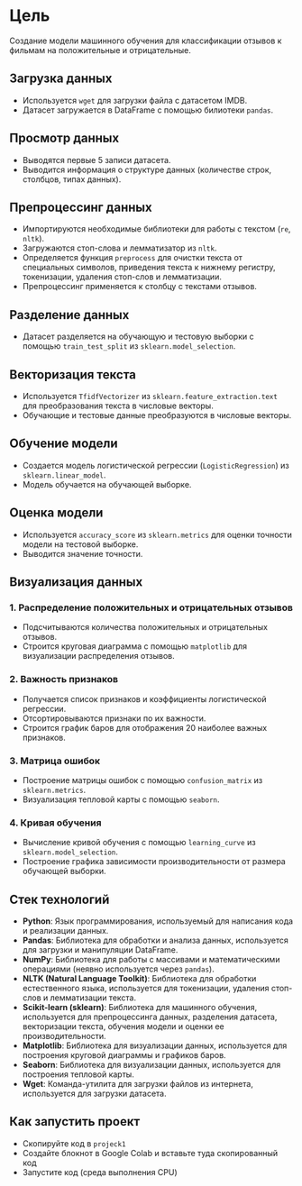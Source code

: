 # Цель

Создание модели машинного обучения для классификации отзывов к фильмам на положительные и отрицательные.

## Загрузка данных

- Используется `wget` для загрузки файла с датасетом IMDB.
- Датасет загружается в DataFrame с помощью билиотеки `pandas`.

## Просмотр данных

- Выводятся первые 5 записи датасета.
- Выводится информация о структуре данных (количестве строк, столбцов, типах данных).

## Препроцессинг данных

- Импортируются необходимые библиотеки для работы с текстом (`re`, `nltk`).
- Загружаются стоп-слова и лемматизатор из `nltk`.
- Определяется функция `preprocess` для очистки текста от специальных символов, приведения текста к нижнему регистру, токенизации, удаления стоп-слов и лемматизации.
- Препроцессинг применяется к столбцу с текстами отзывов.

## Разделение данных

- Датасет разделяется на обучающую и тестовую выборки с помощью `train_test_split` из `sklearn.model_selection`.

## Векторизация текста

- Используется `TfidfVectorizer` из `sklearn.feature_extraction.text` для преобразования текста в числовые векторы.
- Обучающие и тестовые данные преобразуются в числовые векторы.

## Обучение модели

- Создается модель логистической регрессии (`LogisticRegression`) из `sklearn.linear_model`.
- Модель обучается на обучающей выборке.

## Оценка модели

- Используется `accuracy_score` из `sklearn.metrics` для оценки точности модели на тестовой выборке.
- Выводится значение точности.

## Визуализация данных

### 1. Распределение положительных и отрицательных отзывов
- Подсчитываются количества положительных и отрицательных отзывов.
- Строится круговая диаграмма с помощью `matplotlib` для визуализации распределения отзывов.

### 2. Важность признаков
- Получается список признаков и коэффициенты логистической регрессии.
- Отсортировываются признаки по их важности.
- Строится график баров для отображения 20 наиболее важных признаков.

### 3. Матрица ошибок
- Построение матрицы ошибок с помощью `confusion_matrix` из `sklearn.metrics`.
- Визуализация тепловой карты с помощью `seaborn`.

### 4. Кривая обучения
- Вычисление кривой обучения с помощью `learning_curve` из `sklearn.model_selection`.
- Построение графика зависимости производительности от размера обучающей выборки.

## Стек технологий

- **Python**: Язык программирования, используемый для написания кода и реализации данных.
- **Pandas**: Библиотека для обработки и анализа данных, используется для загрузки и манипуляции DataFrame.
- **NumPy**: Библиотека для работы с массивами и математическими операциями (неявно используется через `pandas`).
- **NLTK (Natural Language Toolkit)**: Библиотека для обработки естественного языка, используется для токенизации, удаления стоп-слов и лемматизации текста.
- **Scikit-learn (sklearn)**: Библиотека для машинного обучения, используется для препроцессинга данных, разделения датасета, векторизации текста, обучения модели и оценки ее производительности.
- **Matplotlib**: Библиотека для визуализации данных, используется для построения круговой диаграммы и графиков баров.
- **Seaborn**: Библиотека для визуализации данных, используется для построения тепловой карты.
- **Wget**: Команда-утилита для загрузки файлов из интернета, используется для загрузки датасета.

## Как запустить проект
- Скопируйте код в `projeck1`
- Создайте блокнот в Google Colab и вставьте туда скопированный код
- Запустите код (среда выполнения CPU)




